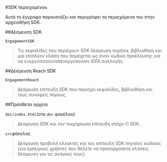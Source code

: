 <properties
    pageTitle="Azure iOS Mobile δέσμευση περιεχομένου SDK"
    description="Πιο πρόσφατες ενημερώσεις και διαδικασίες για iOS SDK για δέσμευση Mobile Azure"
    services="mobile-engagement"
    documentationCenter="mobile"
    authors="MehrdadMzfr"
    manager="dwrede"
    editor="" />

<tags
    ms.service="mobile-engagement"
    ms.workload="mobile"
    ms.tgt_pltfrm="mobile-ios"
    ms.devlang="objective-c"
    ms.topic="article"
    ms.date="08/19/2016"
    ms.author="piyushjo" />

#<a name="sdk-content"></a>SDK περιεχομένου

Αυτό το έγγραφο παρουσιάζει και περιγράφει τα περιεχόμενα του στην αρχειοθήκη SDK.

##<a name="engagement-sdk"></a>Δέσμευση SDK

`EngagementSDK`

> Τις κεφαλίδες που περιέχουν SDK δέσμευση πυρήνα, βιβλιοθήκη και μια επιπλέον κλάση που παρέχεται ως έναν κωδικό προέλευσης για να ενεργοποιούν/απενεργοποιούν IDFA συλλογής.

##<a name="engagement-reach-sdk"></a>Δέσμευση Reach SDK

`EngagementReach`

> Δέσμευση επίτευξη SDK που περιέχει κεφαλίδες, βιβλιοθήκη και τους συναφείς πόρους.

##<a name="additional-files"></a>Πρόσθετα αρχεία

`doc/index.html`(στο `doc` φακέλου)

> Δέσμευση SDK και την τεκμηρίωση επίτευξη στόχο-C SDK.

`src`φάκελος

> Δέσμευση προβολή ελεγκτές και του επίτευξη SDK πηγαίος κώδικας (για έμπειρους χρήστες που θέλετε να προσαρμόσετε κλάσεις δέσμευση για τις ανάγκες τους).
